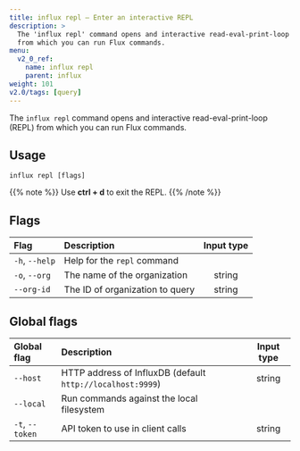 ```yaml
---
title: influx repl – Enter an interactive REPL
description: >
  The 'influx repl' command opens and interactive read-eval-print-loop (REPL)
  from which you can run Flux commands.
menu:
  v2_0_ref:
    name: influx repl
    parent: influx
weight: 101
v2.0/tags: [query]
---
```


The `influx repl` command opens and interactive read-eval-print-loop (REPL)
from which you can run Flux commands.

## Usage
```
influx repl [flags]
```

{{% note %}}
Use **ctrl + d** to exit the REPL.
{{% /note %}}

## Flags
| Flag           | Description                     | Input type |
|:----           |:-----------                     |:----------:|
| `-h`, `--help` | Help for the `repl` command     |            |
| `-o`, `--org`  | The name of the organization    | string     |
| `--org-id`     | The ID of organization to query | string     |

## Global flags
| Global flag     | Description                                                | Input type |
|:-----------     |:-----------                                                |:----------:|
| `--host`        | HTTP address of InfluxDB (default `http://localhost:9999`) | string     |
| `--local`       | Run commands against the local filesystem                  |            |
| `-t`, `--token` | API token to use in client calls                           | string     |
